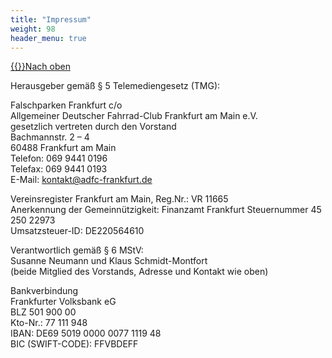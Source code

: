 ```yaml
---
title: "Impressum"
weight: 98
header_menu: true
---
```

[{{<icon class="fa fa-arrow-circle-o-up">}}Nach oben](#top)

Herausgeber gemäß § 5 Telemediengesetz (TMG):

Falschparken Frankfurt c/o  
Allgemeiner Deutscher Fahrrad-Club Frankfurt am Main e.V.  
gesetzlich vertreten durch den Vorstand  
Bachmannstr. 2 – 4  
60488 Frankfurt am Main  
Telefon: 069 9441 0196  
Telefax: 069 9441 0193  
E-Mail: kontakt@adfc-frankfurt.de

Vereinsregister Frankfurt am Main, Reg.Nr.: VR 11665  
Anerkennung der Gemeinnützigkeit: Finanzamt Frankfurt Steuernummer 45 250 22973  
Umsatzsteuer-ID: DE220564610

Verantwortlich gemäß § 6 MStV:  
Susanne Neumann und Klaus Schmidt-Montfort  
(beide Mitglied des Vorstands, Adresse und Kontakt wie oben)

Bankverbindung  
Frankfurter Volksbank eG  
BLZ 501 900 00  
Kto-Nr.: 77 111 948  
IBAN: DE69 5019 0000 0077 1119 48  
BIC (SWIFT-CODE): FFVBDEFF
